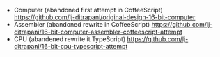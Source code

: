 - Computer (abandoned first attempt in CoffeeScript) <https://github.com/lj-ditrapani/original-design-16-bit-computer>
- Assembler (abandoned rewrite in CoffeeScript) <https://github.com/lj-ditrapani/16-bit-computer-assembler-coffeescript-attempt>
- CPU (abandened rewrite it TypeScript) <https://github.com/lj-ditrapani/16-bit-cpu-typescript-attempt>
